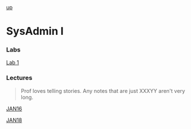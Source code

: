 [up](../../index.md)

# SysAdmin I

### Labs

[Lab 1](./lab1.md)

### Lectures

> Prof loves telling stories. Any notes that are just XXXYY aren't very long.

[JAN16](./notes/JAN16.md)

[JAN18](./notes/JAN18.md)
